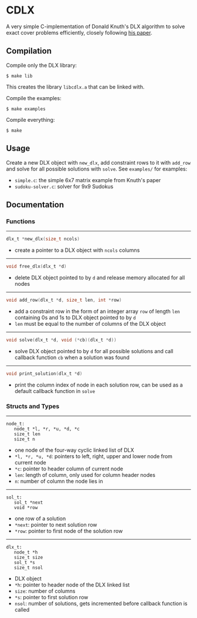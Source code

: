 # CDLX

A very simple C-implementation of Donald Knuth's DLX algorithm to solve exact
cover problems efficiently, closely following [his
paper](https://arxiv.org/abs/cs/0011047v1).

## Compilation
Compile only the DLX library:
```
$ make lib
```
This creates the library `libcdlx.a` that can be linked with.

Compile the examples:
```
$ make examples
```

Compile everything:
```
$ make
```

## Usage

Create a new DLX object with `new_dlx`, add constraint rows to it with `add_row`
and solve for all possible solutions with `solve`. See `examples/` for
examples:
- `simple.c`: the simple 6x7 matrix example from Knuth's paper
- `sudoku-solver.c`: solver for 9x9 Sudokus

## Documentation
### Functions

---
```c
dlx_t *new_dlx(size_t ncols)
```
- create a pointer to a DLX object with `ncols` columns

---
```c
void free_dlx(dlx_t *d)
```
- delete DLX object pointed to by `d` and release memory allocated for all nodes

---
```c
void add_row(dlx_t *d, size_t len, int *row)
```
- add a constraint row in the form of an integer array `row` of length `len`
  containing 0s and 1s to DLX object pointed to by `d`
- `len` must be equal to the number of columns of the DLX object

---
```c
void solve(dlx_t *d, void (*cb)(dlx_t *d))
```
- solve DLX object pointed to by `d` for all possible solutions and call
  callback function `cb` when a solution was found

---
```c
void print_solution(dlx_t *d)
```
- print the column index of node in each solution row, can be used as a default
  callback function in `solve`

### Structs and Types

---
```
node_t:
   node_t *l, *r, *u, *d, *c
   size_t len
   size_t n
```
- one node of the four-way cyclic linked list of DLX
- `*l, *r, *u, *d`: pointers to left, right, upper and lower node from current
  node
- `*c`: pointer to header column of current node
- `len`: length of column, only used for column header nodes
- `n`: number of column the node lies in

---
```
sol_t:
   sol_t *next
   void *row
```
- one row of a solution
- `*next`: pointer to next solution row
- `*row`: pointer to first node of the solution row

---
```
dlx_t:
   node_t *h
   size_t size
   sol_t *s
   size_t nsol
```
- DLX object
- `*h`: pointer to header node of the DLX linked list
- `size`: number of columns
- `*s`: pointer to first solution row
- `nsol`: number of solutions, gets incremented before callback function is
  called
